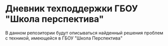 # Дневник техподдержки ГБОУ "Школа перспектива"
В данном репозитории будут описываться найденный решения проблем с техникой, имеющейся в ГБОУ "Школа Перспектива"


